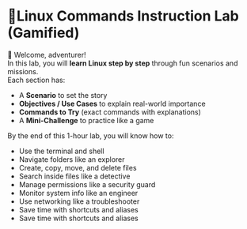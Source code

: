 # 🎯Linux Commands Instruction Lab (Gamified)

🖖 Welcome, adventurer!   
In this lab, you will **learn Linux step by step** through fun scenarios and missions.  
Each section has:  
- A **Scenario** to set the story  
- **Objectives / Use Cases** to explain real-world importance  
- **Commands to Try** (exact commands with explanations)  
- A **Mini-Challenge** to practice like a game  

By the end of this 1-hour lab, you will know how to:  
- Use the terminal and shell  
- Navigate folders like an explorer  
- Create, copy, move, and delete files  
- Search inside files like a detective  
- Manage permissions like a security guard  
- Monitor system info like an engineer  
- Use networking like a troubleshooter  
- Save time with shortcuts and aliases  
- Save time with shortcuts and aliases 

